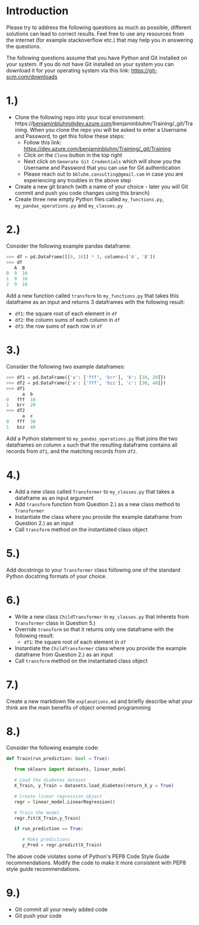 # Introduction
Please try to address the following questions as much as possible, different solutions can lead to correct results. Feel free to use any resources from the internet (for example stackoverflow etc.) that may help you in answering the questions. 

The following questions assume that you have Python and Git installed on your system. If you do not have Git installed on your system you can download it for your operating system via this link: https://git-scm.com/downloads

# 1.)
- Clone the following repo into your local environment: https://benjaminbluhm@dev.azure.com/benjaminbluhm/Training/_git/Training. When you clone the repo you will be asked to enter a Username and Password, to get this follow these steps:
  - Follow this link: https://dev.azure.com/benjaminbluhm/Training/_git/Training
  - Click on the `Clone` button in the top right 
  - Next click on `Generate Git Credentials` which will show you the Username and Password that you can use for Git authentication
  - Please reach out to `bbluhm.consulting@gmail.com` in case you are experiencing any troubles in the above step
- Create a new git branch (with a name of your choice - later you will Git commit and push you code changes using this branch) 
- Create three new empty Python files called `my_functions.py`, `my_pandas_operations.py` and `my_classes.py`

# 2.) 
Consider the following example pandas dataframe:

```Python
>>> df = pd.DataFrame([[9, 16]] * 3, columns=['A', 'B'])
>>> df
   A  B
0  9  16
1  9  16
2  9  16
```
Add a new function called `transform` to `my_functions.py` that takes this dataframe as an input and returns 3 dataframes with the following result:

- `df1`: the square root of each element in `df`
- `df2`: the column sums of each column in `df`
- `df3`: the row sums of each row in `df`

# 3.)
Consider the following two example dataframes:

```Python
>>> df1 = pd.DataFrame({'a': ['fff', 'brr'], 'b': [10, 20]})
>>> df2 = pd.DataFrame({'a': ['fff', 'bzz'], 'c': [30, 40]})
>>> df1
      a  b
0   fff  10
1   brr  20
>>> df2
      a  c
0   fff  30
1   bzz  40
```

Add a Python statement to `my_pandas_operations.py` that joins the two dataframes on column `a` such that the resulting dataframe contains all records from `df1`, and the matching records from `df2`.

# 4.)

- Add a new class called `Transformer` to `my_classes.py` that takes a dataframe as an input argument
- Add `transform` function from Question 2.) as a new class method to `Transformer`
- Instantiate the class where you provide the example dataframe from Question 2.) as an input
- Call `transform` method on the instantiated class object

# 5.)

Add docstrings to your `Transformer` class following one of the standard Python docstring formats of your choice.

# 6.)

- Write a new class `ChildTransformer` in `my_classes.py` that inherets from `Transformer` class in Question 5.)
- Override `transform` so that it returns only one dataframe with the following result:
  - `df1`: the square root of each element in `df`
- Instantiate the `ChildTransformer` class where you provide the example dataframe from Question 2.) as an input
- Call `transform` method on the instantiated class object

# 7.)

Create a new markdown file `explanations.md` and briefly describe what your think are the main benefits of object oriented programming

# 8.)
Consider the following example code:

```Python
def Train(run_prediction: bool = True):

   from sklearn import datasets, linear_model

   # Load the diabetes dataset
   X_Train, y_Train = datasets.load_diabetes(return_X_y = True)

   # Create linear regression object
   regr = linear_model.LinearRegression()

   # Train the model
   regr.fit(X_Train,y_Train)

   if run_prediction == True:

      # Make predictions
      y_Pred = regr.predict(X_Train)
```

The above code violates some of Python's PEP8 Code Style Guide recommendations. Modify the code to make it more consistent with PEP8 style guide recommendations.   

# 9.)
- Git commit all your newly added code 
- Git push your code 
